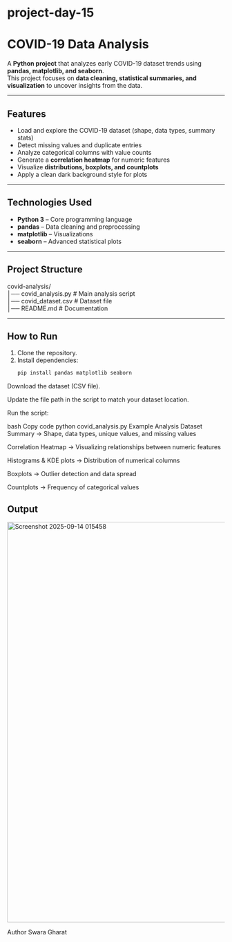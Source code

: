 # project-day-15
# COVID-19 Data Analysis 

A **Python project** that analyzes early COVID-19 dataset trends using **pandas, matplotlib, and seaborn**.  
This project focuses on **data cleaning, statistical summaries, and visualization** to uncover insights from the data.  

---

## Features  

-  Load and explore the COVID-19 dataset (shape, data types, summary stats)  
-  Detect missing values and duplicate entries  
-  Analyze categorical columns with value counts  
-  Generate a **correlation heatmap** for numeric features  
-  Visualize **distributions, boxplots, and countplots**  
-  Apply a clean dark background style for plots  

---

## Technologies Used  

- **Python 3** – Core programming language  
- **pandas** – Data cleaning and preprocessing  
- **matplotlib** – Visualizations  
- **seaborn** – Advanced statistical plots  

---

## Project Structure  

covid-analysis/  
│── covid_analysis.py      # Main analysis script  
│── covid_dataset.csv      # Dataset file  
│── README.md              # Documentation  

---

## How to Run  

1. Clone the repository.  
2. Install dependencies:  
   ```bash
   pip install pandas matplotlib seaborn
Download the dataset (CSV file).

Update the file path in the script to match your dataset location.

Run the script:

bash
Copy code
python covid_analysis.py
Example Analysis
Dataset Summary → Shape, data types, unique values, and missing values

Correlation Heatmap → Visualizing relationships between numeric features

Histograms & KDE plots → Distribution of numerical columns

Boxplots → Outlier detection and data spread

Countplots → Frequency of categorical values

## Output

<img width="1175" height="927" alt="Screenshot 2025-09-14 015458" src="https://github.com/user-attachments/assets/b2a0528a-eacc-4aef-8015-9ded99d26667" />

Author
Swara Gharat
